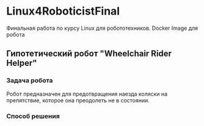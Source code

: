 # Linux4RoboticistFinal
Финальная работа по курсу Linux для робототехников. Docker Image для робота

 ## Гипотетический робот "Wheelchair Rider Helper"
 ### Задача робота
 Робот предназначен для предотвращения наезда коляски на препятствие, которое она преодолеть не в состоянии.
 ### Способ решения
 